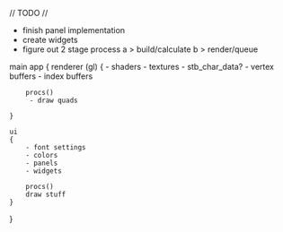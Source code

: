 // TODO //
 - finish panel implementation
 - create widgets
  - figure out 2 stage process
   a > build/calculate
   b > render/queue


main app
{
	renderer (gl)
	{
		- shaders
		- textures
		- stb_char_data?
		- vertex buffers
		- index buffers

		procs()
		 - draw quads

	}

	ui
	{
		- font settings
		- colors
		- panels
		- widgets

		procs()
		draw stuff
	}

	
}